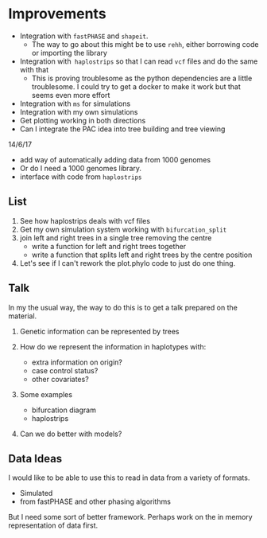 
Improvements
============

* Integration with `fastPHASE` and `shapeit`. 
    * The way to go about this might be to use `rehh`, either borrowing code or importing the library
* Integration with` haplostrips` so that I can read `vcf` files and do the same with that
    * This is proving troublesome as the python dependencies 
    are a little troublesome.  I could try to get a docker to make it work but that seems even more effort
* Integration with `ms` for simulations
* Integration with my own simulations
* Get plotting working in both directions
* Can I integrate the PAC idea into tree building and tree viewing

14/6/17

* add way of automatically adding data from 1000 genomes
* Or do I need a 1000 genomes library.
* interface with code from `haplostrips`

## List

1. See how haplostrips deals with vcf files
2. Get my own simulation system working with `bifurcation_split`
3. join left and right trees in a single tree removing the centre
     * write a function for left and right trees together
     * write a function that splits left and right trees by the centre position
4. Let's see if I can't rework the plot.phylo code to just do one thing.


## Talk

In my the usual way, the way to do this is to get a talk prepared on the material.

1. Genetic information can be represented by trees

1. How do we represent the information in haplotypes with:
	* extra information on origin?
	* case control status?
	* other covariates? 
	
2.  Some examples
	* bifurcation diagram
	* haplostrips
	
3. Can we do better with models?


## Data Ideas

I would like to be able to use this to read in data from a variety of formats.

* Simulated
* from fastPHASE and other phasing algorithms

But I need some sort of better framework.  Perhaps work on the in memory representation of
data first.